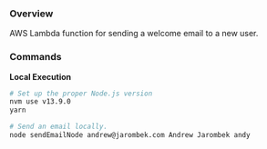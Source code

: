 ### Overview

AWS Lambda function for sending a welcome email to a new user.

### Commands

**Local Execution**

```bash
# Set up the proper Node.js version
nvm use v13.9.0
yarn

# Send an email locally.
node sendEmailNode andrew@jarombek.com Andrew Jarombek andy
```